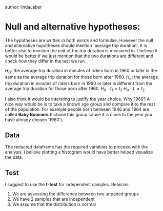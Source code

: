 
author: lindaJaber

# Null and alternative hypotheses:
The hypotheses are written in both words and formulae.
However the null and alternative hupotheses should mention 'average trip duration'.
It is better also to mention the unit of the trip duration is measured in.
I believe it would be better if we just mention that the two durations are different and check how they differ in the test we run.

$H_O$: the average trip duration in minutes of riders born in 1960 or later is the same as the average trip duration for those born after 1960.
$H_a$: the average trip duration in minutes of riders born in 1960 or later is different from the average trip duration for those born after 1960.
$H_0: t_1 = t_2$
$H_a: t_! \neq t_2$

I also think it would be intersting to justify the year choice. Why 1960? 
A nice way would be is to take a known age group and compare it to the rest of the population.
For example people born between 1946 and 1964 are called **Baby Boomers** (I chose this group cause it is close to the year you have already chosen '1960').

## Data
The reducted dataframe has the required variables to proceed with the analysis.
I believe plotting a histogram would have better helped visualize the data.

## Test
I suggest to use the **t-test** for independent samples.
Reasons:
1. We are assessing the difference between two unpaired groups
2. We have 2 samples that are independent
3. We assume that the distribution is normal

